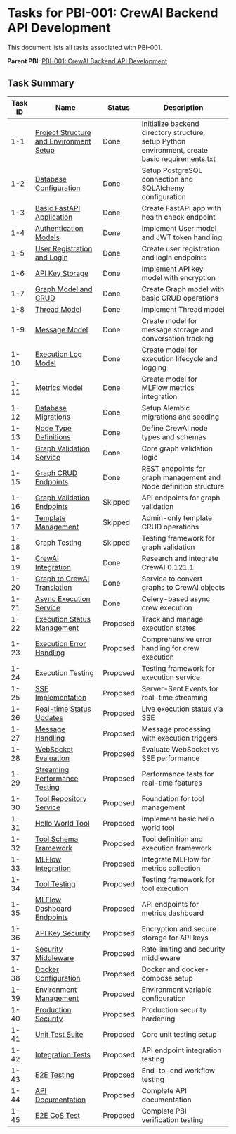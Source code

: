 # Tasks for PBI-001: CrewAI Backend API Development

This document lists all tasks associated with PBI-001.

**Parent PBI**: [PBI-001: CrewAI Backend API Development](mdc:prd.md)

## Task Summary

| Task ID | Name | Status | Description |
|---------|------|--------|-------------|
| 1-1 | [Project Structure and Environment Setup](mdc:PBI-001-1.md) | Done | Initialize backend directory structure, setup Python environment, create basic requirements.txt |
| 1-2 | [Database Configuration](mdc:PBI-001-2.md) | Done | Setup PostgreSQL connection and SQLAlchemy configuration |
| 1-3 | [Basic FastAPI Application](mdc:PBI-001-3.md) | Done | Create FastAPI app with health check endpoint |
| 1-4 | [Authentication Models](mdc:PBI-001-4.md) | Done | Implement User model and JWT token handling |
| 1-5 | [User Registration and Login](mdc:PBI-001-5.md) | Done | Create user registration and login endpoints |
| 1-6 | [API Key Storage](mdc:PBI-001-6.md) | Done | Implement API key model with encryption |
| 1-7 | [Graph Model and CRUD](mdc:PBI-001-7.md) | Done | Create Graph model with basic CRUD operations |
| 1-8 | [Thread Model](mdc:PBI-001-8.md) | Done | Implement Thread model |
| 1-9 | [Message Model](mdc:PBI-001-9.md) | Done | Create model for message storage and conversation tracking |
| 1-10 | [Execution Log Model](mdc:PBI-001-10.md) | Done | Create model for execution lifecycle and logging |
| 1-11 | [Metrics Model](mdc:PBI-001-11.md) | Done | Create model for MLFlow metrics integration |
| 1-12 | [Database Migrations](mdc:PBI-001-12.md) | Done | Setup Alembic migrations and seeding |
| 1-13 | [Node Type Definitions](mdc:PBI-001-13.md) | Done | Define CrewAI node types and schemas |
| 1-14 | [Graph Validation Service](mdc:PBI-001-14.md) | Done | Core graph validation logic |
| 1-15 | [Graph CRUD Endpoints](mdc:PBI-001-15.md) | Done | REST endpoints for graph management and Node definition structure |
| 1-16 | [Graph Validation Endpoints](mdc:PBI-001-16.md) | Skipped | API endpoints for graph validation |
| 1-17 | [Template Management](mdc:PBI-001-17.md) | Skipped | Admin-only template CRUD operations |
| 1-18 | [Graph Testing](mdc:PBI-001-18.md) | Skipped | Testing framework for graph validation |
| 1-19 | [CrewAI Integration](mdc:PBI-001-19.md) | Done | Research and integrate CrewAI 0.121.1 |
| 1-20 | [Graph to CrewAI Translation](mdc:PBI-001-20.md) | Done | Service to convert graphs to CrewAI objects |
| 1-21 | [Async Execution Service](mdc:tasks/PBI-001-21.md) | Done | Celery-based async crew execution |
| 1-22 | [Execution Status Management](mdc:PBI-001-22.md) | Proposed | Track and manage execution states |
| 1-23 | [Execution Error Handling](mdc:PBI-001-23.md) | Proposed | Comprehensive error handling for crew execution |
| 1-24 | [Execution Testing](mdc:PBI-001-24.md) | Proposed | Testing framework for execution service |
| 1-25 | [SSE Implementation](mdc:PBI-001-25.md) | Proposed | Server-Sent Events for real-time streaming |
| 1-26 | [Real-time Status Updates](mdc:PBI-001-26.md) | Proposed | Live execution status via SSE |
| 1-27 | [Message Handling](mdc:PBI-001-27.md) | Proposed | Message processing with execution triggers |
| 1-28 | [WebSocket Evaluation](mdc:PBI-001-28.md) | Proposed | Evaluate WebSocket vs SSE performance |
| 1-29 | [Streaming Performance Testing](mdc:PBI-001-29.md) | Proposed | Performance tests for real-time features |
| 1-30 | [Tool Repository Service](mdc:PBI-001-30.md) | Proposed | Foundation for tool management |
| 1-31 | [Hello World Tool](mdc:PBI-001-31.md) | Proposed | Implement basic hello world tool |
| 1-32 | [Tool Schema Framework](mdc:PBI-001-32.md) | Proposed | Tool definition and execution framework |
| 1-33 | [MLFlow Integration](mdc:PBI-001-33.md) | Proposed | Integrate MLFlow for metrics collection |
| 1-34 | [Tool Testing](mdc:PBI-001-34.md) | Proposed | Testing framework for tool execution |
| 1-35 | [MLFlow Dashboard Endpoints](mdc:PBI-001-35.md) | Proposed | API endpoints for metrics dashboard |
| 1-36 | [API Key Security](mdc:PBI-001-36.md) | Proposed | Encryption and secure storage for API keys |
| 1-37 | [Security Middleware](mdc:PBI-001-37.md) | Proposed | Rate limiting and security middleware |
| 1-38 | [Docker Configuration](mdc:PBI-001-38.md) | Proposed | Docker and docker-compose setup |
| 1-39 | [Environment Management](mdc:PBI-001-39.md) | Proposed | Environment variable configuration |
| 1-40 | [Production Security](mdc:PBI-001-40.md) | Proposed | Production security hardening |
| 1-41 | [Unit Test Suite](mdc:PBI-001-41.md) | Proposed | Core unit testing setup |
| 1-42 | [Integration Tests](mdc:PBI-001-42.md) | Proposed | API endpoint integration testing |
| 1-43 | [E2E Testing](mdc:PBI-001-43.md) | Proposed | End-to-end workflow testing |
| 1-44 | [API Documentation](mdc:PBI-001-44.md) | Proposed | Complete API documentation |
| 1-45 | [E2E CoS Test](mdc:PBI-001-45.md) | Proposed | Complete PBI verification testing |